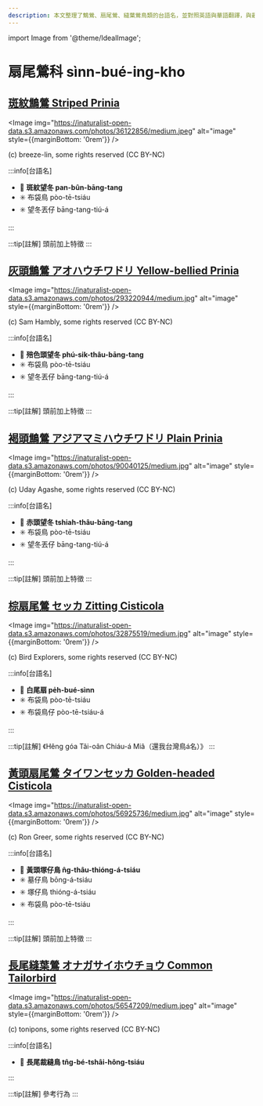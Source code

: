 ```yaml
---
description: 本文整理了鷦鶯、扇尾鶯、縫葉鶯鳥類的台語名，並對照英語與華語翻譯，與最新的鳥類分類，期待能夠供未來的台語鳥類圖鑑當作參考
---
```


import Image from '@theme/IdealImage';

# 扇尾鶯科 sìnn-bué-ing-kho

## [斑紋鷦鶯 Striped Prinia](https://ebird.org/species/strpri8)

<Image img="https://inaturalist-open-data.s3.amazonaws.com/photos/36122856/medium.jpeg" alt="image" style={{marginBottom: '0rem'}} />

<div className="image-caption">
(c) breeze-lin, some rights reserved (CC BY-NC)
</div>

:::info[台語名]

- 🎯 **斑紋望冬 pan-bûn-bāng-tang**
- ✳️ 布袋鳥 pòo-tē-tsiáu
- ✳️ 望冬丟仔 bāng-tang-tiú-á

:::

:::tip[註解]
頭前加上特徵
:::

## [灰頭鷦鶯 アオハウチワドリ Yellow-bellied Prinia](https://ebird.org/species/yebpri1)

<Image img="https://inaturalist-open-data.s3.amazonaws.com/photos/293220944/medium.jpg" alt="image" style={{marginBottom: '0rem'}} />

<div className="image-caption">
(c) Sam Hambly, some rights reserved (CC BY-NC)
</div>

:::info[台語名]

- 🎯 **殕色頭望冬 phú-sik-thâu-bāng-tang**
- ✳️ 布袋鳥 pòo-tē-tsiáu
- ✳️ 望冬丟仔 bāng-tang-tiú-á

:::

:::tip[註解]
頭前加上特徵
:::

## [褐頭鷦鶯 アジアマミハウチワドリ Plain Prinia](https://ebird.org/species/plapri1)

<Image img="https://inaturalist-open-data.s3.amazonaws.com/photos/90040125/medium.jpg" alt="image" style={{marginBottom: '0rem'}} />

<div className="image-caption">
(c) Uday Agashe, some rights reserved (CC BY-NC)
</div>

:::info[台語名]

- 🎯 **赤頭望冬 tshiah-thâu-bāng-tang**
- ✳️ 布袋鳥 pòo-tē-tsiáu
- ✳️ 望冬丟仔 bāng-tang-tiú-á

:::

:::tip[註解]
頭前加上特徵
:::

## [棕扇尾鶯 セッカ Zitting Cisticola](https://ebird.org/species/zitcis1)

<Image img="https://inaturalist-open-data.s3.amazonaws.com/photos/32875519/medium.jpg" alt="image" style={{marginBottom: '0rem'}} />

<div className="image-caption">
(c) Bird Explorers, some rights reserved (CC BY-NC)
</div>

:::info[台語名]

- 🎯 **白尾扇 pe̍h-bué-sìnn**
- ✳️ 布袋鳥 pòo-tē-tsiáu
- ✳️ 布袋鳥仔 pòo-tē-tsiáu-á

:::

:::tip[註解]
《Hêng góa Tâi-oân Chiáu-á Miâ（還我台灣鳥á名）》
:::

## [黃頭扇尾鶯 タイワンセッカ Golden-headed Cisticola](https://ebird.org/species/gohcis1)

<Image img="https://inaturalist-open-data.s3.amazonaws.com/photos/56925736/medium.jpg" alt="image" style={{marginBottom: '0rem'}} />

<div className="image-caption">
(c) Ron Greer, some rights reserved (CC BY-NC)
</div>

:::info[台語名]

- 🎯 **黃頭塚仔鳥 n̂g-thâu-thióng-á-tsiáu**
- ✳️ 墓仔鳥 bōng-á-tsiáu
- ✳️ 塚仔鳥 thióng-á-tsiáu
- ✳️ 布袋鳥 pòo-tē-tsiáu

:::

:::tip[註解]
頭前加上特徵
:::

## [長尾縫葉鶯 オナガサイホウチョウ Common Tailorbird](https://ebird.org/species/comtai1)

<Image img="https://inaturalist-open-data.s3.amazonaws.com/photos/56547209/medium.jpeg" alt="image" style={{marginBottom: '0rem'}} />

<div className="image-caption">
(c) tonipons, some rights reserved (CC BY-NC)
</div>

:::info[台語名]

- 🎯 **長尾裁縫鳥 tn̂g-bé-tshâi-hông-tsiáu**

:::

:::tip[註解]
參考行為
:::
